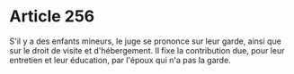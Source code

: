 # Article 256

S'il y a des enfants mineurs, le juge se prononce sur leur garde, ainsi que sur le droit de visite et d'hébergement. Il fixe la contribution due, pour leur entretien et leur éducation, par l'époux qui n'a pas la garde.